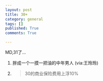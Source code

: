 ```yaml
---
layout: post
title: 30+
category: general
tags: []
published: True
comments: True

---
```


MD,31了...

1. 胖成一个一摸一把油的中年男人 (via:王玲玲)
2. >30的商业保险费用上浮10%